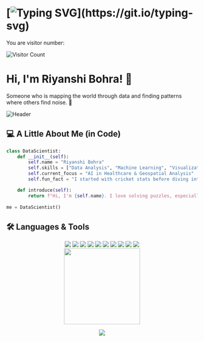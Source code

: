# [![Typing SVG](https://readme-typing-svg.herokuapp.com?font=Fira+Code&size=18&color=F75C7E&lines=Hello!+Welcome+to+my+GitHub!)](https://git.io/typing-svg)

You are visitor number:  

<img src="https://profile-counter.glitch.me/riyanshibohra/count.svg" alt="Visitor Count" />

# Hi, I'm Riyanshi Bohra! 👋
Someone who is mapping the world through data and finding patterns where others find noise. 🌟

![Header](https://capsule-render.vercel.app/api?type=waving&color=gradient&height=200&text=Welcome%20to%20My%20Profile!&fontAlign=70&fontSize=40)

## 💻 A Little About Me (in Code)
```python
class DataScientist:
    def __init__(self):
        self.name = "Riyanshi Bohra"
        self.skills = ["Data Analysis", "Machine Learning", "Visualization"]
        self.current_focus = "AI in Healthcare & Geospatial Analysis"
        self.fun_fact = "I started with cricket stats before diving into ML!"

    def introduce(self):
        return f"Hi, I'm {self.name}. I love solving puzzles, especially the data kind!"
        
me = DataScientist()
```

## 🛠️ Languages & Tools  

<div align="center">

<img src="https://img.shields.io/badge/-Python-000?style=flat&logo=python" />
<img src="https://img.shields.io/badge/-R-276DC3?style=flat&logo=r&logoColor=white" />
<img src="https://img.shields.io/badge/-SQL-000?style=flat&logo=mysql" />
<img src="https://img.shields.io/badge/-TensorFlow-FF6F00?style=flat&logo=tensorflow&logoColor=white" />
<img src="https://img.shields.io/badge/-Tableau-E97627?style=flat&logo=tableau&logoColor=white" />
<img src="https://img.shields.io/badge/-PowerBI-F2C811?style=flat&logo=powerbi" />
<img src="https://img.shields.io/badge/-Google%20Cloud-4285F4?style=flat&logo=google-cloud&logoColor=white" />
<img src="https://img.shields.io/badge/-AWS-232F3E?style=flat&logo=amazon-aws&logoColor=white" />
<img src="https://img.shields.io/badge/-Git-F05032?style=flat&logo=git&logoColor=white" />
<img src="https://img.shields.io/badge/-HuggingFace-FFD000?style=flat&logo=huggingface&logoColor=black" />

</div>


<div align="center">
  <img src="https://media.giphy.com/media/hvRJCLFzcasrR4ia7z/giphy.gif" width="200">
</div>

<p align="center">
  <img src="https://capsule-render.vercel.app/api?type=waving&color=gradient&height=100&section=footer"/>
</p>

